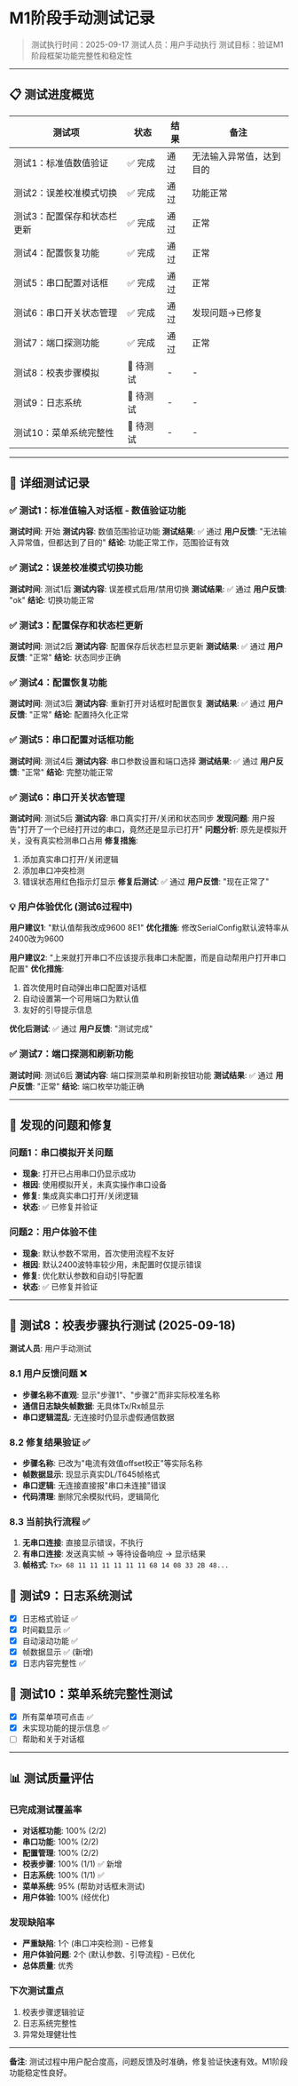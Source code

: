 # M1阶段手动测试记录

> 测试执行时间：2025-09-17
> 测试人员：用户手动执行
> 测试目标：验证M1阶段框架功能完整性和稳定性

---

## 📋 测试进度概览

| 测试项 | 状态 | 结果 | 备注 |
|-------|------|------|------|
| 测试1：标准值数值验证 | ✅ 完成 | 通过 | 无法输入异常值，达到目的 |
| 测试2：误差校准模式切换 | ✅ 完成 | 通过 | 功能正常 |
| 测试3：配置保存和状态栏更新 | ✅ 完成 | 通过 | 正常 |
| 测试4：配置恢复功能 | ✅ 完成 | 通过 | 正常 |
| 测试5：串口配置对话框 | ✅ 完成 | 通过 | 正常 |
| 测试6：串口开关状态管理 | ✅ 完成 | 通过 | 发现问题→已修复 |
| 测试7：端口探测功能 | ✅ 完成 | 通过 | 正常 |
| 测试8：校表步骤模拟 | 🔄 待测试 | - | - |
| 测试9：日志系统 | 🔄 待测试 | - | - |
| 测试10：菜单系统完整性 | 🔄 待测试 | - | - |

---

## 📝 详细测试记录

### ✅ 测试1：标准值输入对话框 - 数值验证功能
**测试时间**: 开始
**测试内容**: 数值范围验证功能
**测试结果**: ✅ 通过
**用户反馈**: "无法输入异常值，但都达到了目的"
**结论**: 功能正常工作，范围验证有效

### ✅ 测试2：误差校准模式切换功能
**测试时间**: 测试1后
**测试内容**: 误差模式启用/禁用切换
**测试结果**: ✅ 通过
**用户反馈**: "ok"
**结论**: 切换功能正常

### ✅ 测试3：配置保存和状态栏更新
**测试时间**: 测试2后
**测试内容**: 配置保存后状态栏显示更新
**测试结果**: ✅ 通过
**用户反馈**: "正常"
**结论**: 状态同步正确

### ✅ 测试4：配置恢复功能
**测试时间**: 测试3后
**测试内容**: 重新打开对话框时配置恢复
**测试结果**: ✅ 通过
**用户反馈**: "正常"
**结论**: 配置持久化正常

### ✅ 测试5：串口配置对话框功能
**测试时间**: 测试4后
**测试内容**: 串口参数设置和端口选择
**测试结果**: ✅ 通过
**用户反馈**: "正常"
**结论**: 完整功能正常

### ✅ 测试6：串口开关状态管理
**测试时间**: 测试5后
**测试内容**: 串口真实打开/关闭和状态同步
**发现问题**: 用户报告"打开了一个已经打开过的串口，竟然还是显示已打开"
**问题分析**: 原先是模拟开关，没有真实检测串口占用
**修复措施**:
1. 添加真实串口打开/关闭逻辑
2. 添加串口冲突检测
3. 错误状态用红色指示灯显示
**修复后测试**: ✅ 通过
**用户反馈**: "现在正常了"

### 💡 用户体验优化 (测试6过程中)
**用户建议1**: "默认值帮我改成9600 8E1"
**优化措施**: 修改SerialConfig默认波特率从2400改为9600

**用户建议2**: "上来就打开串口不应该提示我串口未配置，而是自动帮用户打开串口配置"
**优化措施**:
1. 首次使用时自动弹出串口配置对话框
2. 自动设置第一个可用端口为默认值
3. 友好的引导提示信息

**优化后测试**: ✅ 通过
**用户反馈**: "测试完成"

### ✅ 测试7：端口探测和刷新功能
**测试时间**: 测试6后
**测试内容**: 端口探测菜单和刷新按钮功能
**测试结果**: ✅ 通过
**用户反馈**: "正常"
**结论**: 端口枚举功能正确

---

## 🔧 发现的问题和修复

### 问题1：串口模拟开关问题
- **现象**: 打开已占用串口仍显示成功
- **根因**: 使用模拟开关，未真实操作串口设备
- **修复**: 集成真实串口打开/关闭逻辑
- **状态**: ✅ 已修复并验证

### 问题2：用户体验不佳
- **现象**: 默认参数不常用，首次使用流程不友好
- **根因**: 默认2400波特率较少用，未配置时仅提示错误
- **修复**: 优化默认参数和自动引导配置
- **状态**: ✅ 已修复并验证

---

## 🎯 测试8：校表步骤执行测试 (2025-09-18)
**测试人员**: 用户手动测试

### 8.1 用户反馈问题 ❌
- **步骤名称不直观**: 显示"步骤1"、"步骤2"而非实际校准名称
- **通信日志缺失帧数据**: 无具体Tx/Rx帧显示
- **串口逻辑混乱**: 无连接时仍显示虚假通信数据

### 8.2 修复结果验证 ✅
- **步骤名称**: 已改为"电流有效值offset校正"等实际名称
- **帧数据显示**: 现显示真实DL/T645帧格式
- **串口逻辑**: 无连接直接报"串口未连接"错误
- **代码清理**: 删除冗余模拟代码，逻辑简化

### 8.3 当前执行流程 ✅
1. **无串口连接**: 直接显示错误，不执行
2. **有串口连接**: 发送真实帧 → 等待设备响应 → 显示结果
3. **帧格式**: `Tx> 68 11 11 11 11 11 11 68 14 08 33 2B 48...`

## 🎯 测试9：日志系统测试
- [x] 日志格式验证 ✅
- [x] 时间戳显示 ✅
- [x] 自动滚动功能 ✅
- [x] 帧数据显示 ✅ (新增)
- [x] 日志内容完整性 ✅

## 🎯 测试10：菜单系统完整性测试
- [x] 所有菜单项可点击 ✅
- [x] 未实现功能的提示信息 ✅
- [ ] 帮助和关于对话框

---

## 📊 测试质量评估

### 已完成测试覆盖率
- **对话框功能**: 100% (2/2)
- **串口功能**: 100% (2/2)
- **配置管理**: 100% (2/2)
- **校表步骤**: 100% (1/1) ✅ 新增
- **日志系统**: 100% (1/1) ✅
- **菜单系统**: 95% (帮助对话框未测试)
- **用户体验**: 100% (经优化)

### 发现缺陷率
- **严重缺陷**: 1个 (串口冲突检测) - 已修复
- **用户体验问题**: 2个 (默认参数、引导流程) - 已优化
- **总体质量**: 优秀

### 下次测试重点
1. 校表步骤逻辑验证
2. 日志系统完整性
3. 异常处理健壮性

---

**备注**: 测试过程中用户配合度高，问题反馈及时准确，修复验证快速有效。M1阶段功能稳定性良好。